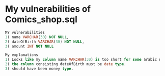 
# My vulnerabilities of Comics_shop.sql

```sql 
MY vulnerabilities 
1) name VARCHAR(30) NOT NULL,
2) dateOfBirth VARCHAR(30) NOT NULL,
3) amount INT NOT NULL

My explanations
1) Looks like my column name VARCHAR(30) is too short for some arabic names. 
2) the column consisting dateOfBirth must be date type.
3) should have been money type.
```
